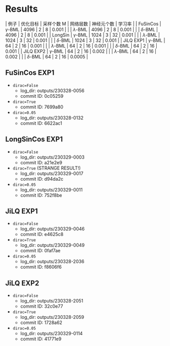 # Results

| 例子 | 优化目标 | 采样个数 M | 网络层数 | 神经元个数 | 学习率 |
| FuSinCos | $\gamma$-BML | 4096 | 2 | 8 | 0.001 |
| | $\lambda$-BML | 4096 | 2 | 8 | 0.001 |
| | $\delta$-BML | 4096 | 2 | 8 | 0.001 |
| LongSin | $\gamma$-BML | 1024 | 3 | 32 | 0.001 |
| | $\lambda$-BML | 1024 | 3 | 32 | 0.001 |
| | $\delta$-BML | 1024 | 3 | 32 | 0.001 |
| JiLQ EXP1 | $\gamma$-BML | 64 | 2 | 16 | 0.001 |
| | $\lambda$-BML | 64 | 2 | 16 | 0.001 |
| | $\delta$-BML | 64 | 2 | 16 | 0.001 |
| JiLQ EXP2 | $\gamma$-BML | 64 | 2 | 16 | 0.002 |
| | $\lambda$-BML | 64 | 2 | 16 | 0.002 |
| | $\delta$-BML | 64 | 2 | 16 | 0.0005 |

## FuSinCos EXP1

- `dirac=False`
  - log_dir: outputs/230328-0056
  - commit ID: 0c05259
- `dirac=True`
  - commit ID: 7699a80
- `dirac=0.05`
  - log_dir: outputs/230328-0132
  - commit ID: 6622ac1

## LongSinCos EXP1

- `dirac=False`
  - log_dir: outputs/230329-0003
  - commit ID: a21e2e9
- `dirac=True` (STRANGE RESULT!)
  - log_dir: outputs/230329-0017
  - commit ID: d94da2c
- `dirac=0.05`
  - log_dir: outputs/230329-0011
  - commit ID: 752f8be

## JiLQ EXP1

- `dirac=False`
  - log_dir: outputs/230329-0046
  - commit ID: e4625c8
- `dirac=True`
  - log_dir: outputs/230329-0049
  - commit ID: 0faf7ae
- `dirac=0.05`
  - log_dir: outputs/230328-2036
  - commit ID: f8606f6

## JiLQ EXP2

- `dirac=False`
  - log_dir: outputs/230328-2051
  - commit ID: 32c0e77
- `dirac=True`
  - log_dir: outputs/230328-2059
  - commit ID: 1728a62
- `dirac=0.05`
  - log_dir: outputs/230329-0114
  - commit ID: 41771e9

